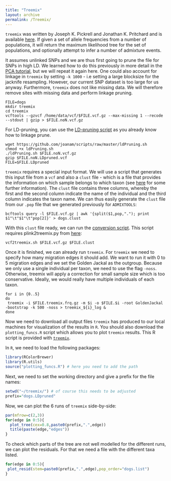 ```yaml
---
title: "Treemix"
layout: archive
permalink: /Treemix/
---
```


`treemix` was written by Joseph K. Pickrell and Jonathan K. Pritchard and is available [here](https://bitbucket.org/nygcresearch/treemix/wiki/Home). If given a set of allele frequencies from a number of populations, it will return the maximum likelihood tree for the set of populations, and optionally attempt to infer a number of admixture events.

It assumes unlinked SNPs and we are thus first going to prune the file for SNPs in high LD. We learned how to do this previously in more detail in the [PCA tutorial](https://speciationgenomics.github.io/pca/), but we will repeat it again here. One could also account for linkage in `treemix` by setting `-k 1000` - i.e setting a large blocksize for the jacknife resampling. However, our current SNP dataset is too large for us anyway. Furthermore, `treemix` does not like missing data. We will therefore remove sites with missing data and perform linkage pruning.

```shell
FILE=dogs
mkdir treemix
cd treemix
vcftools --gzvcf /home/data/vcf/$FILE.vcf.gz --max-missing 1 --recode --stdout | gzip > $FILE.noN.vcf.gz
```
 For LD-pruning, you can use the [LD-pruning script](https://github.com/speciationgenomics/scripts/blob/master/ldPruning.sh) as you already know how to linkage prune.

```shell
wget https://github.com/joanam/scripts/raw/master/ldPruning.sh
chmod +x ldPruning.sh
./ldPruning.sh $FILE.noN.vcf.gz
gzip $FILE.noN.LDpruned.vcf
FILE=$FILE.LDpruned
```

`treemix` requires a special input format. We will use a script that generates this input file from a `vcf` and also a `clust` file - which is a file that provides the information on which sample belongs to which taxon (see [here](https://www.cog-genomics.org/plink/1.9/formats#cluster) for some further information). The `clust` file contains three columns, whereby the first and the second column indicate the name of the individual and the third column indicates the taxon name. We can thus easily generate the `clust` file from our `.pop` file that we generated previously for `ADMIXTOOLS`:

```shell
bcftools query -l $FILE.vcf.gz | awk '{split($1,pop,"."); print $1"\t"$1"\t"pop[2]}' > dogs.clust
```
With this `clust` file ready, we can run the [conversion script](https://github.com/speciationgenomics/scripts/blob/master/vcf2treemix.sh). This script requires plink2treemix.py from [here](https://bitbucket.org/nygcresearch/treemix/downloads/plink2treemix.py):

```shell
vcf2treemix.sh $FILE.vcf.gz $FILE.clust
```

Once it is finished, we can already run `treemix`. For `treemix` we need to specify how many migration edges it should add. We want to run it with 0 to 5 migration edges and we set the Golden Jackal as the outgroup. Because we only use a single individual per taxon, we need to use the flag `-noss`. Otherwise, treemix will apply a correction for small sample size which is too conservative. Ideally, we would really have multiple individuals of each taxon.

```shell
for i in {0..5}
do
 treemix -i $FILE.treemix.frq.gz -m $i -o $FILE.$i -root GoldenJackal -bootstrap -k 500 -noss > treemix_${i}_log &
done
```

Now we need to download all output files `treemix` has produced to our local machines for visualization of the results in `R`. You should also download the `plotting_funcs.R` script which allows you to plot `treemix` results. This R script is provided with [`treemix`](/usr/local/apps/treemix/1.12/bin/plotting_funcs.R).

In `R`, we need to load the following packages:

```R
library(RColorBrewer)
library(R.utils)
source("plotting_funcs.R") # here you need to add the path
```
Next, we need to set the working directory and give a prefix for the file names:

```R
setwd("~/treemix/") # of course this needs to be adjusted
prefix="dogs.LDpruned"
```
Now, we can plot the 6 runs of `treemix` side-by-side:

```R
par(mfrow=c(2,3))
for(edge in 0:5){
  plot_tree(cex=0.8,paste0(prefix,".",edge))
  title(paste(edge,"edges"))
}
```

To check which parts of the tree are not well modelled for the different runs, we can plot the residuals. For that we need a file with the different taxa listed.

```R
for(edge in 0:5){
 plot_resid(stem=paste0(prefix,".",edge),pop_order="dogs.list")
}
```
